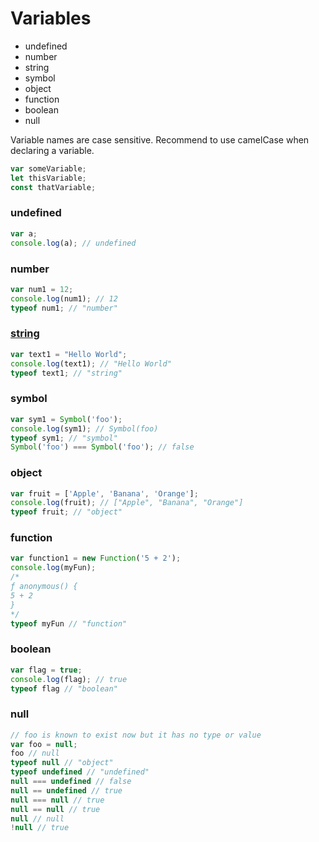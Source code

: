 # Variables
* undefined
* number
* string
* symbol
* object
* function
* boolean
* null

Variable names are case sensitive.
Recommend to use camelCase when declaring a variable.

```javascript
var someVariable;
let thisVariable;
const thatVariable;
```

### undefined
```javascript
var a;
console.log(a); // undefined
```

### number
```javascript
var num1 = 12;
console.log(num1); // 12
typeof num1; // "number"
```

### [string](/string/string.md)
```javascript
var text1 = "Hello World";
console.log(text1); // "Hello World"
typeof text1; // "string"
```

### symbol
```javascript
var sym1 = Symbol('foo');
console.log(sym1); // Symbol(foo)
typeof sym1; // "symbol"
Symbol('foo') === Symbol('foo'); // false
```

### object
```javascript
var fruit = ['Apple', 'Banana', 'Orange'];
console.log(fruit); // ["Apple", "Banana", "Orange"]
typeof fruit; // "object"
```

### function
```javascript
var function1 = new Function('5 + 2');
console.log(myFun);
/*
ƒ anonymous() {
5 + 2
}
*/
typeof myFun // "function"
```

### boolean
```javascript
var flag = true;
console.log(flag); // true
typeof flag // "boolean"
```

### null
```javascript
// foo is known to exist now but it has no type or value
var foo = null;
foo // null
typeof null // "object"
typeof undefined // "undefined"
null === undefined // false
null == undefined // true
null === null // true
null == null // true
null // null
!null // true
```


